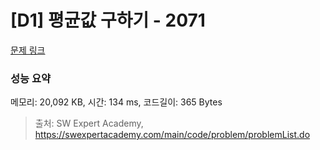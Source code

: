 # [D1] 평균값 구하기 - 2071 

[문제 링크](https://swexpertacademy.com/main/code/problem/problemDetail.do?contestProbId=AV5QRnJqA5cDFAUq) 

### 성능 요약

메모리: 20,092 KB, 시간: 134 ms, 코드길이: 365 Bytes



> 출처: SW Expert Academy, https://swexpertacademy.com/main/code/problem/problemList.do